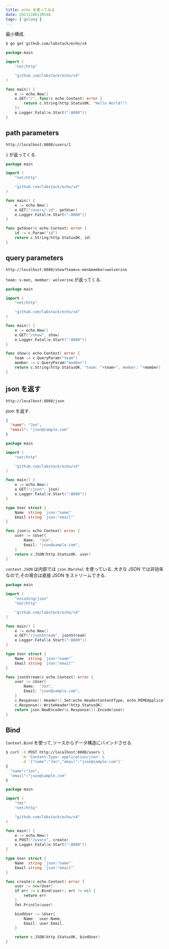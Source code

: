 ```yaml
---
title: echo を使ってみる
date: 20211106130548
tags: ['golang']
---
```


最小構成.
```bash
$ go get github.com/labstack/echo/v4
```

```go
package main

import (
	"net/http"

	"github.com/labstack/echo/v4"
)

func main() {
	e := echo.New()
	e.GET("/", func(c echo.Context) error {
		return c.String(http.StatusOK, "Hello World!")
	})
	e.Logger.Fatal(e.Start(":8080"))
}
```

## path parameters
`http://localhost:8080/users/1`

`1` が返ってくる.
```go
package main

import (
	"net/http"

	"github.com/labstack/echo/v4"
)

func main() {
	e := echo.New()
	e.GET("/users/:id", getUser)
	e.Logger.Fatal(e.Start(":8080"))
}

func getUser(c echo.Context) error {
	id := c.Param("id")
	return c.String(http.StatusOK, id)
}
```

## query parameters
`http://localhost:8080/show?team=x-men&member=wolverine`

`team: x-men, member: wolverine` が返ってくる.
```go
package main

import (
	"net/http"

	"github.com/labstack/echo/v4"
)

func main() {
	e := echo.New()
	e.GET("/show", show)
	e.Logger.Fatal(e.Start(":8080"))
}

func show(c echo.Context) error {
	team := c.QueryParam("team")
	member := c.QueryParam("member")
	return c.String(http.StatusOK, "team: "+team+", member: "+member)
}
```

## json を返す
`http://localhost:8080/json`

json を返す.
```json
{
  "name": "Jon",
  "email": "json@sample.com"
}
```

```go
package main

import (
	"net/http"

	"github.com/labstack/echo/v4"
)

func main() {
	e := echo.New()
	e.GET("/json", json)
	e.Logger.Fatal(e.Start(":8080"))
}

type User struct {
	Name  string `json:"name"`
	Email string `json:"email"`
}

func json(c echo.Context) error {
	user := &User{
		Name:  "Jon",
		Email: "json@sample.com",
	}
	return c.JSON(http.StatusOK, user)
}
```

`context.JSON` は内部では `json.Marshal` を使っている.
大きな JSON では非効率なので,その場合は直接 JSON をストリームできる.

```go
package main

import (
	"encoding/json"
	"net/http"

	"github.com/labstack/echo/v4"
)

func main() {
	e := echo.New()
	e.GET("/jsonStream", jsonStream)
	e.Logger.Fatal(e.Start(":8080"))
}

type User struct {
	Name  string `json:"name"`
	Email string `json:"email"`
}

func jsonStream(c echo.Context) error {
	user := &User{
		Name:  "Jon",
		Email: "json@sample.com",
	}
	c.Response().Header().Set(echo.HeaderContentType, echo.MIMEApplicationJSONCharsetUTF8)
	c.Response().WriteHeader(http.StatusOK)
	return json.NewEncoder(c.Response()).Encode(user)
}
```

## Bind
`Context.Bind` を使って,ソースからデータ構造にバインドさせる.

```bash
$ curl -X POST http://localhost:8080/users \
       -H 'Content-Type: application/json' \
       -d '{"name":"Jon","email":"json@sample.com"}'
{
  "name":"Jon",
  "email":"json@sample.com"
}
```

```go
package main

import (
	"fmt"
	"net/http"

	"github.com/labstack/echo/v4"
)

func main() {
	e := echo.New()
	e.POST("/users", create)
	e.Logger.Fatal(e.Start(":8080"))
}

type User struct {
	Name  string `json:"name"`
	Email string `json:"email"`
}

func create(c echo.Context) error {
	user := new(User)
	if err := c.Bind(user); err != nil {
		return err
	}
	fmt.Println(user)

	bindUser := &User{
		Name:  user.Name,
		Email: user.Email,
	}

	return c.JSON(http.StatusOK, bindUser)
}
```
